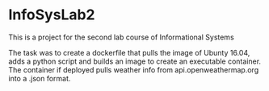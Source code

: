 # InfoSysLab2

This is a project for the second lab course of Informational Systems

The task was to create a dockerfile that pulls the image of Ubunty 16.04, adds a python script and builds an image to create an executable container.
The container if deployed pulls weather info from api.openweathermap.org into a .json format.

